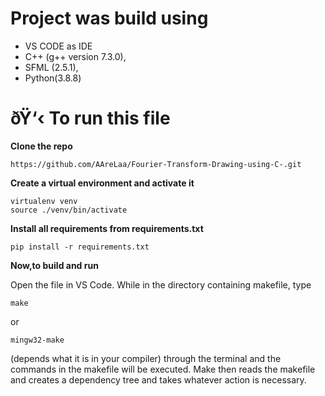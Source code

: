 # Project was build using 
* VS CODE as IDE
* C++ (g++ version 7.3.0),
* SFML (2.5.1), 
* Python(3.8.8) 

# ðŸ‘‹ To run this file
**Clone the repo**
```
https://github.com/AAreLaa/Fourier-Transform-Drawing-using-C-.git
```

**Create a virtual environment and activate it**
```
virtualenv venv
source ./venv/bin/activate
```

**Install all requirements from requirements.txt**
```
pip install -r requirements.txt
```
**Now,to build and run**

Open the file in VS Code. While in the directory containing makefile, type
```
make  
```
  or
```
mingw32-make
```
(depends what it is in your compiler) through the terminal and the commands in the makefile will be executed. Make then reads the makefile and creates a dependency tree and takes whatever action is necessary.
